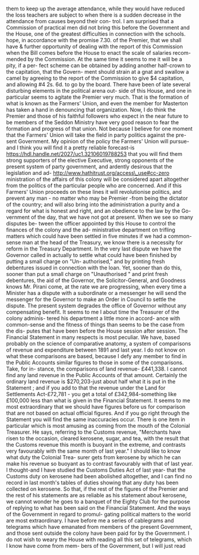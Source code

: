 them to keep up the average attendance, while they would have reduced the loss teachers are subject to when there is a sudden decrease in the attendance from causes beyond their con- trol. I am surprised that a Commission of practical men did not bring this before the Government and the House, one of the greatest difficulties in connection with the schools. hope, in accordance with the promise 7.30. of the Premier, that we shall have & further opportunity of dealing with the report of this Commission when the Bill comes before the House to enact the scale of salaries recom- mended by the Commission. At the same time it seems to me it will be a pity, if a per- fect scheme can be obtained by adding another half-crown to the capitation, that the Govern- ment should strain at a gnat and swallow a camel by agreeing to the report of the Commission to give $4 capitation, and allowing #4 2s. 6d. to go by the board. There have been of late several disturbing elements in the political arena out- side of this House, and one in particular seems to agitate the Premier very much. That is the formation of what is known as the Farmers' Union, and even the member for Masterton has taken a hand in denouncing that organization. Now, I do think the Premier and those of his faithful followers who expect in the near future to be members of the Seddon Ministry have very good reason to fear the formation and progress of that union. Not because I believe for one moment that the Farmers' Union will take the field in party politics against the pre- sent Government. My opinion of the policy the Farmers' Union will pursue-and I think you will find it a pretty reliable forecast-is https://hdl.handle.net/2027/uc1.32106019788253 that you will find them strong supporters of the elective Executive, strong opponents of the present system of party government, and ardently desirous that the legislation and ad- http://www.hathitrust.org/access\_use#cc-zero ministration of the affairs of this colony will be considered apart altogether from the politics of the particular people who are concerned. And if this Farmers' Union proceeds on these lines it will revolutionise politics, and prevent any man - no matter who may be Premier -from being the dictator of the country; and will also bring into the administration a purity and a regard for what is honest and right, and an obedience to the law by the Go- vernment of the day, that we have not got at present. When we see so many disputes be- tween the officer appointed by this House to control the finances of the colony and the ad- ministrative department on trifling matters which could have been settled in five minutes if we had a common-sense man at the head of the Treasury, we know there is a necessity for reform in the Treasury Department. In the very last dispute we have the Governor called in actually to settle what could have been finished by putting a small charge on "Un- authorised," and by printing fresh debentures issued in connection with the loan. Yet, sooner than do this, sooner than put a small charge on "Unauthorised " and print fresh debentures, the aid of the Governor, the Solicitor-General, and Goodness knows Mr. Pirani come, at the rate we are progressing, when every time a Minister has a dispute with a subordinate or a messenger he will send the messenger for the Governor to make an Order in Council to settle the dispute. The present system degrades the office of Governor without any compensating benefit. It seems to me I about time the Treasurer of the colony adminis- tered his department a little more in accord- ance with common-sense and the fitness of things than seems to be the case from the dis- putes that have been before the House session after session. The Financial Statement in many respects is most peculiar. We have, based probably on the science of comparative anatomy, a system of comparisons of revenue and expenditure between 1891 and last year. I do not know on what these comparisons are based, because I defy any member to find in the Public Accounts similar figures to those in some of the comparisons. Take, for in- stance, the comparisons of land revenue- £441,338. I cannot find any land revenue in the Public Accounts of that amount. Certainly the ordinary land revenue is $270,203-just about half what it is put in the Statement ; and if you add to that the revenue under the Land for Settlements Act-£72,781 - you get a total of £342,984-something like £100,000 less than what is given in the Financial Statement. It seems to me most extraordinary that we should have figures before us for comparison that are not based on actual official figures. And if you go right through the Statement you will find the same inaccuracies occur. There is one item in particular which is most amusing as coming from the mouth of the Colonial Treasurer. He says, referring to the Customs revenue, "Merchants have risen to the occasion, cleared kerosene, sugar, and tea, with the result that the Customs revenue this month is buoyant in the extreme, and contrasts very favourably with the same month of last year." I should like to know what duty the Colonial Trea- surer gets from kerosene by which he can make his revenue so buoyant as to contrast favourably with that of last year. I thought-and I have studied the Customs Duties Act of last year- that the Customs duty on kerosene had been abolished altogether, and I can find no record in last month's tables of duties showing that any duty has been collected on kerosene. So that, if the rest of the figures of the Premier and the rest of his statements are as reliable as his statement about kerosene, we cannot wonder he goes to a banquet of the Eighty Club for the purpose of replying to what has been said on the Financial Statement. And the ways of the Government in regard to promul- gating political matters to the world are most extraordinary. I have before me a series of cablegrams and telegrams which have emanated from members of the present Government, and those sent outside the colony have been paid for by the Government. I do not wish to weary the House with reading all this set of telegrams, which I know have come from mem- bers of the Government, but I will just read 